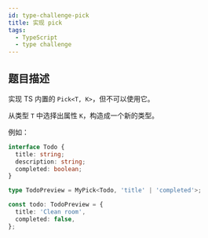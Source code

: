 ```yaml
---
id: type-challenge-pick
title: 实现 pick
tags:
  - TypeScript
  - type challenge
---
```


## 题目描述

实现 TS 内置的 `Pick<T, K>`，但不可以使用它。

从类型 `T` 中选择出属性 `K`，构造成一个新的类型。

例如：

```ts
interface Todo {
  title: string;
  description: string;
  completed: boolean;
}

type TodoPreview = MyPick<Todo, 'title' | 'completed'>;

const todo: TodoPreview = {
  title: 'Clean room',
  completed: false,
};
```